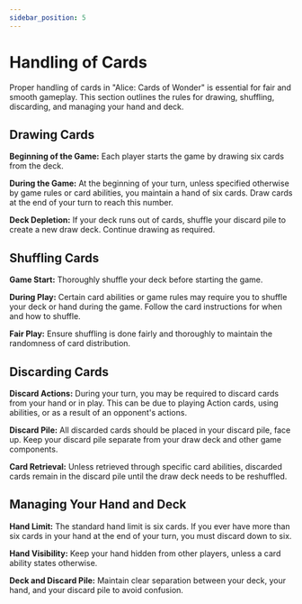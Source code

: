 ```yaml
---
sidebar_position: 5
---
```


# Handling of Cards

Proper handling of cards in "Alice: Cards of Wonder" is essential for fair and smooth gameplay. This section outlines the rules for drawing, shuffling, discarding, and managing your hand and deck.

## Drawing Cards

**Beginning of the Game:** Each player starts the game by drawing six cards from the deck.

**During the Game:** At the beginning of your turn, unless specified otherwise by game rules or card abilities, you maintain a hand of six cards. Draw cards at the end of your turn to reach this number.

**Deck Depletion:** If your deck runs out of cards, shuffle your discard pile to create a new draw deck. Continue drawing as required.

## Shuffling Cards

**Game Start:** Thoroughly shuffle your deck before starting the game.

**During Play:** Certain card abilities or game rules may require you to shuffle your deck or hand during the game. Follow the card instructions for when and how to shuffle.

**Fair Play:** Ensure shuffling is done fairly and thoroughly to maintain the randomness of card distribution.

## Discarding Cards

**Discard Actions:** During your turn, you may be required to discard cards from your hand or in play. This can be due to playing Action cards, using abilities, or as a result of an opponent's actions.

**Discard Pile:** All discarded cards should be placed in your discard pile, face up. Keep your discard pile separate from your draw deck and other game components.

**Card Retrieval:** Unless retrieved through specific card abilities, discarded cards remain in the discard pile until the draw deck needs to be reshuffled.

## Managing Your Hand and Deck

**Hand Limit:** The standard hand limit is six cards. If you ever have more than six cards in your hand at the end of your turn, you must discard down to six.

**Hand Visibility:** Keep your hand hidden from other players, unless a card ability states otherwise.

**Deck and Discard Pile:** Maintain clear separation between your deck, your hand, and your discard pile to avoid confusion.